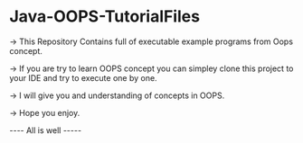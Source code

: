 # Java-OOPS-TutorialFiles

 -> This Repository Contains full of executable example programs from Oops concept.
 
 -> If you are try to learn OOPS concept you can simpley clone this project to your IDE and try to execute one by one.
 
 -> I will give you and understanding of concepts in OOPS.
 
 -> Hope you enjoy.
 
 
 ---- All is well -----
